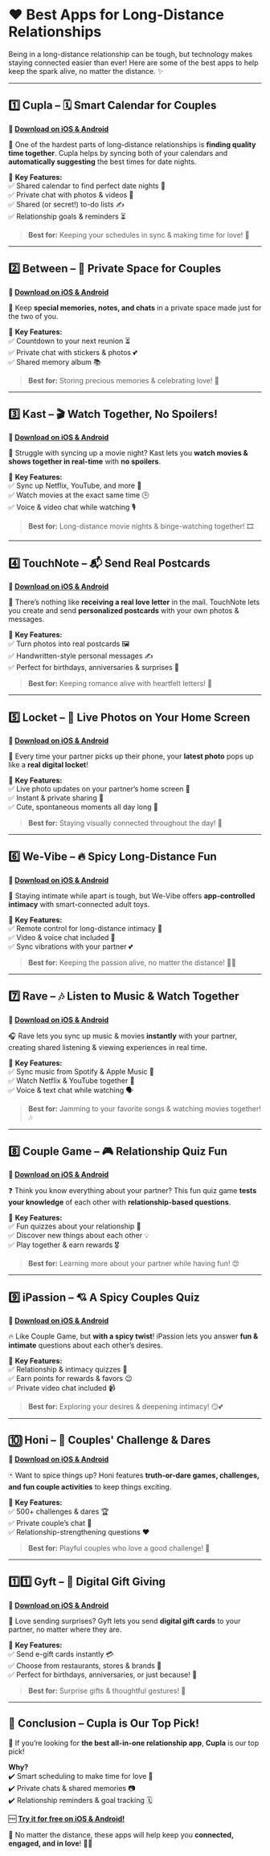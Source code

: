 # ❤️ Best Apps for Long-Distance Relationships

Being in a long-distance relationship can be tough, but technology makes staying connected easier than ever! Here are some of the best apps to help keep the spark alive, no matter the distance. ✨

---

## 1️⃣ Cupla – 🗓️ Smart Calendar for Couples  
**🔗 [Download on iOS & Android](https://cupla.app/)**  

💑 One of the hardest parts of long-distance relationships is **finding quality time together**. Cupla helps by syncing both of your calendars and **automatically suggesting** the best times for date nights.  

📌 **Key Features:**  
✅ Shared calendar to find perfect date nights 🎉  
✅ Private chat with photos & videos 📸  
✅ Shared (or secret!) to-do lists ✍️  
✅ Relationship goals & reminders ⏳  

> **Best for:** Keeping your schedules in sync & making time for love! 🥰

---

## 2️⃣ Between – 💬 Private Space for Couples  
**🔗 [Download on iOS & Android](https://between.us/)**  

🎀 Keep **special memories, notes, and chats** in a private space made just for the two of you.  

📌 **Key Features:**  
✅ Countdown to your next reunion ⏳  
✅ Private chat with stickers & photos 💕  
✅ Shared memory album 📚  

> **Best for:** Storing precious memories & celebrating love! 💌

---

## 3️⃣ Kast – 🎬 Watch Together, No Spoilers!  
**🔗 [Download on iOS & Android](https://kastapp.co/)**  

🍿 Struggle with syncing up a movie night? Kast lets you **watch movies & shows together in real-time** with **no spoilers**.  

📌 **Key Features:**  
✅ Sync up Netflix, YouTube, and more 🎥  
✅ Watch movies at the exact same time 🕒  
✅ Voice & video chat while watching 🎙️  

> **Best for:** Long-distance movie nights & binge-watching together! 🎞️

---

## 4️⃣ TouchNote – 📬 Send Real Postcards  
**🔗 [Download on iOS & Android](https://touchnote.com/)**  

📮 There’s nothing like **receiving a real love letter** in the mail. TouchNote lets you create and send **personalized postcards** with your own photos & messages.  

📌 **Key Features:**  
✅ Turn photos into real postcards 🖼️  
✅ Handwritten-style personal messages ✍️  
✅ Perfect for birthdays, anniversaries & surprises 🎁  

> **Best for:** Keeping romance alive with heartfelt letters! 💖

---

## 5️⃣ Locket – 📱 Live Photos on Your Home Screen  
**🔗 [Download on iOS & Android](https://locket.camera/)**  

📸 Every time your partner picks up their phone, your **latest photo** pops up like a **real digital locket**!  

📌 **Key Features:**  
✅ Live photo updates on your partner’s home screen 📲  
✅ Instant & private sharing 💑  
✅ Cute, spontaneous moments all day long 💞  

> **Best for:** Staying visually connected throughout the day! 👀

---

## 6️⃣ We-Vibe – 🔥 Spicy Long-Distance Fun  
**🔗 [Download on iOS & Android](https://www.we-vibe.com/)**  

💋 Staying intimate while apart is tough, but We-Vibe offers **app-controlled intimacy** with smart-connected adult toys.  

📌 **Key Features:**  
✅ Remote control for long-distance intimacy 📡  
✅ Video & voice chat included 🎤  
✅ Sync vibrations with your partner 💕  

> **Best for:** Keeping the passion alive, no matter the distance! 💃🔥  

---

## 7️⃣ Rave – 🎶 Listen to Music & Watch Together  
**🔗 [Download on iOS & Android](https://rave.io/)**  

🎧 Rave lets you sync up music & movies **instantly** with your partner, creating shared listening & viewing experiences in real time.  

📌 **Key Features:**  
✅ Sync music from Spotify & Apple Music 🎵  
✅ Watch Netflix & YouTube together 🎥  
✅ Voice & text chat while watching 🗣️  

> **Best for:** Jamming to your favorite songs & watching movies together! 🎶

---

## 8️⃣ Couple Game – 🎮 Relationship Quiz Fun  
**🔗 [Download on iOS & Android](https://couplegame.app/)**  

❓ Think you know everything about your partner? This fun quiz game **tests your knowledge** of each other with **relationship-based questions**.  

📌 **Key Features:**  
✅ Fun quizzes about your relationship 📝  
✅ Discover new things about each other 💡  
✅ Play together & earn rewards 🎖️  

> **Best for:** Learning more about your partner while having fun! 😍

---

## 9️⃣ iPassion – 💘 A Spicy Couples Quiz  
**🔗 [Download on iOS & Android](https://ipassionapp.com/)**  

🔥 Like Couple Game, but **with a spicy twist**! iPassion lets you answer **fun & intimate** questions about each other’s desires.  

📌 **Key Features:**  
✅ Relationship & intimacy quizzes 🥵  
✅ Earn points for rewards & favors 😉  
✅ Private video chat included 📹  

> **Best for:** Exploring your desires & deepening intimacy! 😏💕

---

## 🔟 Honi – 🎲 Couples' Challenge & Dares  
**🔗 [Download on iOS & Android](https://honiapp.com/)**  

🃏 Want to spice things up? Honi features **truth-or-dare games, challenges, and fun couple activities** to keep things exciting.  

📌 **Key Features:**  
✅ 500+ challenges & dares 🏆  
✅ Private couple’s chat 💬  
✅ Relationship-strengthening questions ❤️  

> **Best for:** Playful couples who love a good challenge! 🎯

---

## 1️⃣1️⃣ Gyft – 🎁 Digital Gift Giving  
**🔗 [Download on iOS & Android](https://www.gyft.com/)**  

🎁 Love sending surprises? Gyft lets you send **digital gift cards** to your partner, no matter where they are.  

📌 **Key Features:**  
✅ Send e-gift cards instantly 💳  
✅ Choose from restaurants, stores & brands 🏪  
✅ Perfect for birthdays, anniversaries, or just because! 🎉  

> **Best for:** Surprise gifts & thoughtful gestures! 🎀

---

## 🎯 Conclusion – Cupla is Our Top Pick!  

💖 If you’re looking for **the best all-in-one relationship app**, **Cupla** is our top pick!  

**Why?**  
✔️ Smart scheduling to make time for love 💞  
✔️ Private chats & shared memories 📷  
✔️ Relationship reminders & goal tracking 🗓️  

🆓 **[Try it for free on iOS & Android!](https://cupla.app/)**  

💌 No matter the distance, these apps will help keep you **connected, engaged, and in love**! 💑✨
